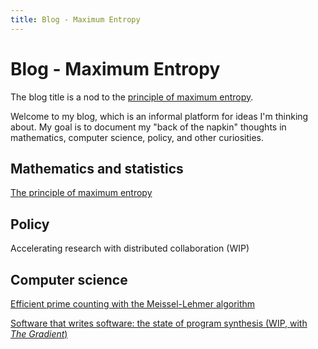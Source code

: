 ```yaml
---
title: Blog - Maximum Entropy
---
```


# Blog - Maximum Entropy

<span class="marginnote">The blog title is a nod to the [principle of maximum entropy](posts/2019-01-01-maximum-entropy.html).</span>

Welcome to my blog, which is an informal platform for ideas I'm thinking about.  My goal is to document my "back of the napkin" thoughts in mathematics, computer science, policy, and other curiosities.


## Mathematics and statistics

[The principle of maximum entropy](posts/2019-01-01-maximum-entropy.html)

## Policy

Accelerating research with distributed collaboration (WIP)

## Computer science

[Efficient prime counting with the Meissel-Lehmer algorithm](posts/2016-12-23-prime-counting.html)

[Software that writes software: the state of program synthesis (WIP, with _The Gradient_)](https://thegradient.pub/p/577a122d-df49-4e1f-8dc3-324f5c784236/)

